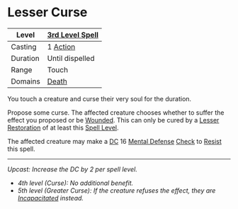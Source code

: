 # Lesser Curse

| Level    | [3rd Level Spell](3rd%20Level%20Spells.md)                            |
| -------- | --------------------------------------------------------------------- |
| Casting  | 1 [Action](../../../../Game%20Procedures/Core%20Procedures/Action.md) |
| Duration | Until dispelled                                                       |
| Range    | Touch                                                                 |
| Domains  | [Death](../../Spell%20Domains/Death.md)                               |

You touch a creature and curse their very soul for the duration.

Propose some curse. The affected creature chooses whether to suffer the effect you proposed or be [Wounded](../../../../Game%20Procedures/Conditions/Wounded.md). This can only be cured by a [Lesser Restoration](Lesser%20Restoration.md) of at least this [Spell Level](../../Spell%20Level.md).

The affected creature may make a [DC](../../../../Game%20Procedures/Core%20Procedures/DC.md) 16 [Mental Defense](../../../../Player%20Characters/Derived%20Statistics/Mental%20Defense.md) [Check](../../../../Game%20Procedures/Core%20Procedures/Check.md) to [Resist](../../Resist.md) this spell.

---
*Upcast: Increase the DC by 2 per spell level.*
- *4th level (Curse): No additional benefit.*
- *5th level (Greater Curse): If the creature refuses the effect, they are [Incapacitated](../../../../Game%20Procedures/Conditions/Incapacitated.md) instead.*
